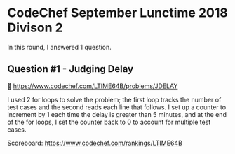 # CodeChef September Lunctime 2018 Divison 2 

In this round, I answered 1 question.

## Question #1 - Judging Delay 

:hammer: https://www.codechef.com/LTIME64B/problems/JDELAY

I used 2 for loops to solve the problem; the first loop tracks the number of test cases and the second reads each line that follows.
I set up a counter to increment by 1 each time the delay is greater than 5 minutes, and at the end of the for loops, I set the counter back to 0 to account for multiple test cases. 

Scoreboard: https://www.codechef.com/rankings/LTIME64B
